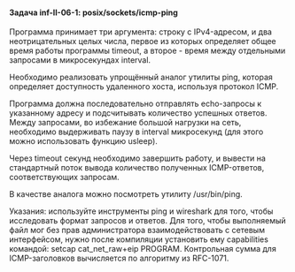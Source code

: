 #### Задача inf-II-06-1: posix/sockets/icmp-ping
Программа принимает три аргумента: строку с IPv4-адресом, и два неотрицательных целых числа, первое из которых определяет общее время работы программы timeout, а второе - время между отдельными запросами в микросекундах interval.

Необходимо реализовать упрощённый аналог утилиты ping, которая определяет доступность удаленного хоста, используя протокол ICMP.

Программа должна последовательно отправлять echo-запросы к указанному адресу и подсчитывать количество успешных ответов. Между запросами, во избежание большой нагрузки на сеть, необходимо выдерживать паузу в interval микросекунд (для этого можно использовать функцию usleep).

Через timeout секунд необходимо завершить работу, и вывести на стандартный поток вывода количество полученных ICMP-ответов, соответствующих запросам.

В качестве аналога можно посмотреть утилиту /usr/bin/ping.

Указания: используйте инструменты ping и wireshark для того, чтобы исследовать формат запросов и ответов. Для того, чтобы выполняемый файл мог без прав администратора взаимодействовать с сетевым интерфейсом, нужно после компиляции установить ему capabilities командой: setcap cat_net_raw+eip PROGRAM. Контрольная сумма для ICMP-заголовков вычисляется по алгоритму из RFC-1071.


